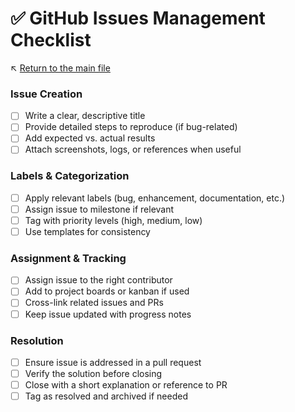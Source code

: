 # ✅ GitHub Issues Management Checklist

↖️ [Return to the main file](../README.md)

### Issue Creation
- [ ] Write a clear, descriptive title
- [ ] Provide detailed steps to reproduce (if bug-related)
- [ ] Add expected vs. actual results
- [ ] Attach screenshots, logs, or references when useful

### Labels & Categorization
- [ ] Apply relevant labels (bug, enhancement, documentation, etc.)
- [ ] Assign issue to milestone if relevant
- [ ] Tag with priority levels (high, medium, low)
- [ ] Use templates for consistency

### Assignment & Tracking
- [ ] Assign issue to the right contributor
- [ ] Add to project boards or kanban if used
- [ ] Cross-link related issues and PRs
- [ ] Keep issue updated with progress notes

### Resolution
- [ ] Ensure issue is addressed in a pull request
- [ ] Verify the solution before closing
- [ ] Close with a short explanation or reference to PR
- [ ] Tag as resolved and archived if needed